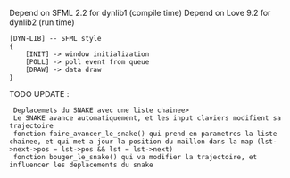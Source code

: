 Depend on SFML 2.2 for dynlib1 (compile time)
Depend on Love 9.2 for dynlib2 (run time)

```
[DYN-LIB] -- SFML style
{
    [INIT] -> window initialization
    [POLL] -> poll event from queue
    [DRAW] -> data draw
}
```

TODO UPDATE :

	 Deplacemets du SNAKE avec une liste chainee>
	 Le SNAKE avance automatiquement, et les input claviers modifient sa trajectoire
	 fonction faire_avancer_le_snake() qui prend en parametres la liste chainee, et qui met a jour la position du maillon dans la map (lst->next->pos = lst->pos && lst = lst->next)
	 fonction bouger_le_snake() qui va modifier la trajectoire, et influencer les deplacements du snake
